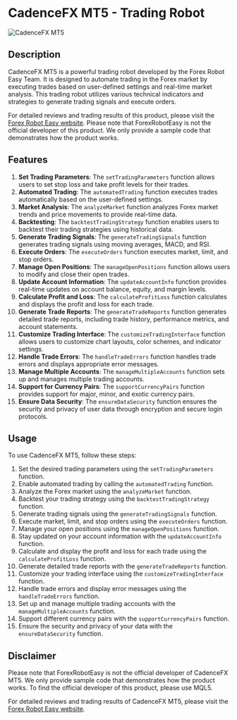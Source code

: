# CadenceFX MT5 - Trading Robot

![CadenceFX MT5](https://forexroboteasy.com/wp-content/uploads/2022/01/CadenceFX-MT5.png)

## Description
CadenceFX MT5 is a powerful trading robot developed by the Forex Robot Easy Team. It is designed to automate trading in the Forex market by executing trades based on user-defined settings and real-time market analysis. This trading robot utilizes various technical indicators and strategies to generate trading signals and execute orders.

For detailed reviews and trading results of this product, please visit the [Forex Robot Easy website](https://forexroboteasy.com/forex-robot-review/cadencefx-mt5-software-unbiased-review-and-real-results/). Please note that ForexRobotEasy is not the official developer of this product. We only provide a sample code that demonstrates how the product works.

## Features
1. **Set Trading Parameters**: The `setTradingParameters` function allows users to set stop loss and take profit levels for their trades.
2. **Automated Trading**: The `automatedTrading` function executes trades automatically based on the user-defined settings.
3. **Market Analysis**: The `analyzeMarket` function analyzes Forex market trends and price movements to provide real-time data.
4. **Backtesting**: The `backtestTradingStrategy` function enables users to backtest their trading strategies using historical data.
5. **Generate Trading Signals**: The `generateTradingSignals` function generates trading signals using moving averages, MACD, and RSI.
6. **Execute Orders**: The `executeOrders` function executes market, limit, and stop orders.
7. **Manage Open Positions**: The `manageOpenPositions` function allows users to modify and close their open trades.
8. **Update Account Information**: The `updateAccountInfo` function provides real-time updates on account balance, equity, and margin levels.
9. **Calculate Profit and Loss**: The `calculateProfitLoss` function calculates and displays the profit and loss for each trade.
10. **Generate Trade Reports**: The `generateTradeReports` function generates detailed trade reports, including trade history, performance metrics, and account statements.
11. **Customize Trading Interface**: The `customizeTradingInterface` function allows users to customize chart layouts, color schemes, and indicator settings.
12. **Handle Trade Errors**: The `handleTradeErrors` function handles trade errors and displays appropriate error messages.
13. **Manage Multiple Accounts**: The `manageMultipleAccounts` function sets up and manages multiple trading accounts.
14. **Support for Currency Pairs**: The `supportCurrencyPairs` function provides support for major, minor, and exotic currency pairs.
15. **Ensure Data Security**: The `ensureDataSecurity` function ensures the security and privacy of user data through encryption and secure login protocols.

## Usage
To use CadenceFX MT5, follow these steps:
1. Set the desired trading parameters using the `setTradingParameters` function.
2. Enable automated trading by calling the `automatedTrading` function.
3. Analyze the Forex market using the `analyzeMarket` function.
4. Backtest your trading strategy using the `backtestTradingStrategy` function.
5. Generate trading signals using the `generateTradingSignals` function.
6. Execute market, limit, and stop orders using the `executeOrders` function.
7. Manage your open positions using the `manageOpenPositions` function.
8. Stay updated on your account information with the `updateAccountInfo` function.
9. Calculate and display the profit and loss for each trade using the `calculateProfitLoss` function.
10. Generate detailed trade reports with the `generateTradeReports` function.
11. Customize your trading interface using the `customizeTradingInterface` function.
12. Handle trade errors and display error messages using the `handleTradeErrors` function.
13. Set up and manage multiple trading accounts with the `manageMultipleAccounts` function.
14. Support different currency pairs with the `supportCurrencyPairs` function.
15. Ensure the security and privacy of your data with the `ensureDataSecurity` function.

## Disclaimer
Please note that ForexRobotEasy is not the official developer of CadenceFX MT5. We only provide sample code that demonstrates how the product works. To find the official developer of this product, please use MQL5.

For detailed reviews and trading results of CadenceFX MT5, please visit the [Forex Robot Easy website](https://forexroboteasy.com/forex-robot-review/cadencefx-mt5-software-unbiased-review-and-real-results/).
